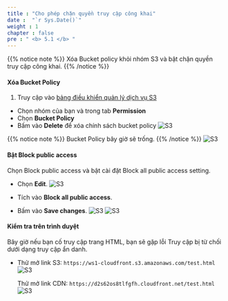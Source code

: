 ```yaml
---
title : "Cho phép chặn quyền truy cập công khai"
date :  "`r Sys.Date()`" 
weight : 1 
chapter : false
pre : " <b> 5.1 </b> "
---
```


{{% notice note %}}
Xóa Bucket policy khỏi nhóm S3 và bật chặn quyền truy cập công khai.
{{% /notice %}}

#### Xóa Bucket Policy
1. Truy cập vào [bảng điều khiển quản lý dịch vụ S3](https://console.aws.amazon.com/s3/home)
  + Chọn nhóm của bạn và trong tab  **Permission**
  + Chọn **Bucket Policy**
  + Bấm vào **Delete** để xóa chính sách bucket policy
![S3](/images/5.fwd/5.1-permission-console.png)

{{% notice note %}}
Bucket Policy bây giờ sẽ trống.
{{% /notice %}}
![S3](/images/5.fwd/5.1-deleted-policy.png)

#### Bật Block public access
Chọn Block public access và bật cài đặt Block all public access setting. 
   + Chọn **Edit**.
![S3](/images/5.fwd/5.1-block-public-console.png)

   + Tích vào **Block all public access**.
   + Bấm vào **Save changes**.
![S3](/images/5.fwd/5.1-edit-block.png)
![S3](/images/5.fwd/5.1-blocked-public.png)

#### Kiểm tra trên trình duyệt
Bây giờ nếu bạn cố truy cập trang HTML, bạn sẽ gặp lỗi Truy cập bị từ chối dưới dạng truy cập ẩn danh.
- Thử mở link S3: `https://ws1-cloudfront.s3.amazonaws.com/test.html`
![S3](/images/5.fwd/5.1-cannot-s3.png)

   Thử mở link CDN: `https://d2s62os8tlfgfh.cloudfront.net/test.html`
![S3](/images/5.fwd/5.1-cannot-cdn.png)
